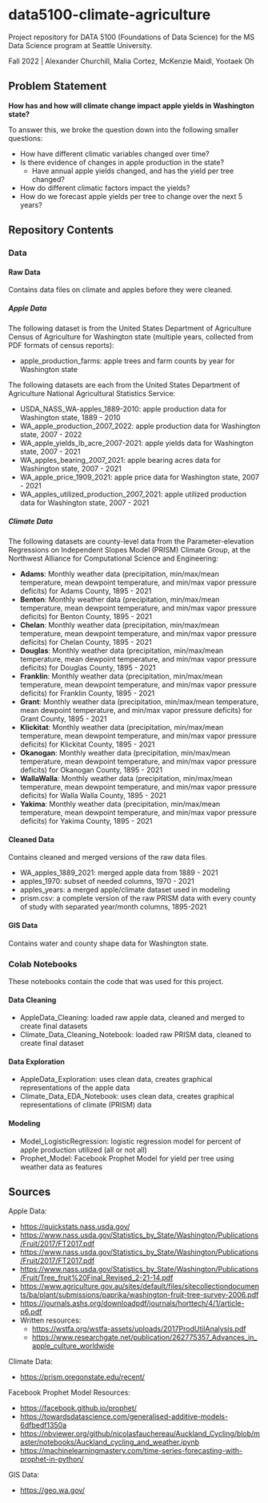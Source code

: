 # data5100-climate-agriculture
Project repository for DATA 5100 (Foundations of Data Science) for the MS Data Science program at Seattle University.

Fall 2022 | Alexander Churchill, Malia Cortez, McKenzie Maidl, Yootaek Oh

## Problem Statement
**How has and how will climate change impact apple yields in Washington state?**

To answer this, we broke the question down into the following smaller questions:

- How have different climatic variables changed over time?
- Is there evidence of changes in apple production in the state?
    - Have annual apple yields changed, and has the yield per tree changed?
- How do different climatic factors impact the yields?
- How do we forecast apple yields per tree to change over the next 5 years?

## Repository Contents

### Data

#### Raw Data
Contains data files on climate and apples before they were cleaned.

##### Apple Data
The following dataset is from the United States Department of Agriculture Census of Agriculture for Washington state (multiple years, collected from PDF formats of census reports):
- apple_production_farms: apple trees and farm counts by year for Washington state

The following datasets are each from the United States Department of Agriculture National Agricultural Statistics Service: 
- USDA_NASS_WA-apples_1889-2010: apple production data for Washington state, 1889 - 2010
- WA_apple_production_2007_2022: apple production data for Washington state, 2007 - 2022
- WA_apple_yields_lb_acre_2007-2021: apple yields data for Washington state, 2007 - 2021
- WA_apples_bearing_2007_2021: apple bearing acres data for Washington state, 2007 - 2021
- WA_apple_price_1909_2021: apple price data for Washington state, 2007 - 2021
- WA_apples_utilized_production_2007_2021: apple utilized production data for Washington state, 2007 - 2021

##### Climate Data
The following datasets are county-level data from the Parameter-elevation Regressions on Independent Slopes Model (PRISM) Climate Group, at the Northwest Alliance for Computational Science and Engineering:
- **Adams**: Monthly weather data (precipitation, min/max/mean temperature, mean dewpoint temperature, and min/max vapor pressure deficits) for Adams County, 1895 - 2021
- **Benton**: Monthly weather data (precipitation, min/max/mean temperature, mean dewpoint temperature, and min/max vapor pressure deficits) for Benton County, 1895 - 2021
- **Chelan**: Monthly weather data (precipitation, min/max/mean temperature, mean dewpoint temperature, and min/max vapor pressure deficits) for Chelan County, 1895 - 2021
- **Douglas**: Monthly weather data (precipitation, min/max/mean temperature, mean dewpoint temperature, and min/max vapor pressure deficits) for Douglas County, 1895 - 2021
- **Franklin**: Monthly weather data (precipitation, min/max/mean temperature, mean dewpoint temperature, and min/max vapor pressure deficits) for Franklin County, 1895 - 2021
- **Grant**: Monthly weather data (precipitation, min/max/mean temperature, mean dewpoint temperature, and min/max vapor pressure deficits) for Grant County, 1895 - 2021
- **Klickitat**: Monthly weather data (precipitation, min/max/mean temperature, mean dewpoint temperature, and min/max vapor pressure deficits) for Klickitat County, 1895 - 2021
- **Okanogan**: Monthly weather data (precipitation, min/max/mean temperature, mean dewpoint temperature, and min/max vapor pressure deficits) for Okanogan County, 1895 - 2021
- **WallaWalla**: Monthly weather data (precipitation, min/max/mean temperature, mean dewpoint temperature, and min/max vapor pressure deficits) for Walla Walla County, 1895 - 2021
- **Yakima**: Monthly weather data (precipitation, min/max/mean temperature, mean dewpoint temperature, and min/max vapor pressure deficits) for Yakima County, 1895 - 2021


#### Cleaned Data
Contains cleaned and merged versions of the raw data files.

- WA_apples_1889_2021: merged apple data from 1889 - 2021
- apples_1970: subset of needed columns, 1970 - 2021
- apples_years: a merged apple/climate dataset used in modeling
- prism.csv: a complete version of the raw PRISM data with every county of study with separated year/month columns, 1895-2021

#### GIS Data
Contains water and county shape data for Washington state.

### Colab Notebooks
These notebooks contain the code that was used for this project.

#### Data Cleaning
- AppleData_Cleaning: loaded raw apple data, cleaned and merged to create final datasets
- Climate_Data_Cleaning_Notebook: loaded raw PRISM data, cleaned to create final dataset

#### Data Exploration
- AppleData_Exploration: uses clean data, creates graphical representations of the apple data
- Climate_Data_EDA_Notebook: uses clean data, creates graphical representations of climate (PRISM) data

#### Modeling
- Model_LogisticRegression: logistic regression model for percent of apple production utilized (all or not all) 
- Prophet_Model: Facebook Prophet Model for yield per tree using weather data as features

## Sources
Apple Data:
- https://quickstats.nass.usda.gov/
- https://www.nass.usda.gov/Statistics_by_State/Washington/Publications/Fruit/2017/FT2017.pdf
- https://www.nass.usda.gov/Statistics_by_State/Washington/Publications/Fruit/2017/FT2017.pdf
- https://www.nass.usda.gov/Statistics_by_State/Washington/Publications/Fruit/Tree_fruit%20Final_Revised_2-21-14.pdf
- https://www.agriculture.gov.au/sites/default/files/sitecollectiondocuments/ba/plant/submissions/paprika/washington-fruit-tree-survey-2006.pdf
- https://journals.ashs.org/downloadpdf/journals/horttech/4/1/article-p6.pdf
- Written resources:
    - https://wstfa.org/wstfa-assets/uploads/2017ProdUtilAnalysis.pdf
    - https://www.researchgate.net/publication/262775357_Advances_in_apple_culture_worldwide

Climate Data:
- https://prism.oregonstate.edu/recent/

Facebook Prophet Model Resources:
- https://facebook.github.io/prophet/
- https://towardsdatascience.com/generalised-additive-models-6dfbedf1350a
- https://nbviewer.org/github/nicolasfauchereau/Auckland_Cycling/blob/master/notebooks/Auckland_cycling_and_weather.ipynb
- https://machinelearningmastery.com/time-series-forecasting-with-prophet-in-python/

GIS Data:
- https://geo.wa.gov/
